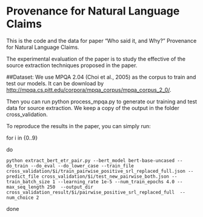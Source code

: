 # Provenance for Natural Language Claims
This is the code and the data for paper “Who said it, and Why?” Provenance for Natural Language Claims.

The experimental evaluation of the paper is to study the effective of the source extraction techniques proposed in the paper.

##Dataset: 
We use MPQA 2.04 (Choi et al., 2005) as the corpus to train and test our models. It can be download by http://mpqa.cs.pitt.edu/corpora/mpqa_corpus/mpqa_corpus_2_0/.

Then you can run python process_mpqa.py to generate our training and test data for source extraction. We keep a copy of the output in the folder cross_validation.



To reproduce the results in the paper, you can simply run:

for i in {0..9}

do

	python extract_bert_etr_pair.py --bert_model bert-base-uncased --do_train --do_eval --do_lower_case --train_file cross_validation/$i/train_pairwise_positive_srl_replaced_full.json --predict_file cross_validation/$i/test_new_pairwise_both.json --train_batch_size 1 --learning_rate 1e-5 --num_train_epochs 4.0 --max_seq_length 250  --output_dir cross_validation_result/$i/pairwise_positive_srl_replaced_full  --num_choice 2

done
